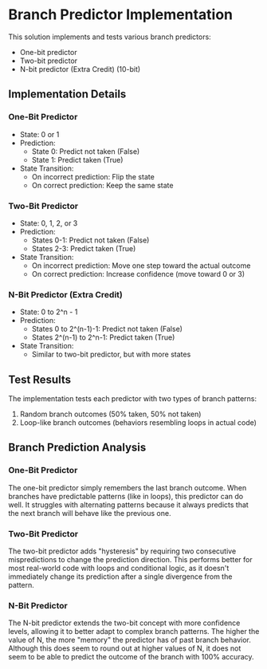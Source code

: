 # Branch Predictor Implementation

This solution implements and tests various branch predictors:
- One-bit predictor
- Two-bit predictor
- N-bit predictor (Extra Credit) (10-bit)

## Implementation Details

### One-Bit Predictor
- State: 0 or 1
- Prediction:
  - State 0: Predict not taken (False)
  - State 1: Predict taken (True)
- State Transition:
  - On incorrect prediction: Flip the state
  - On correct prediction: Keep the same state

### Two-Bit Predictor
- State: 0, 1, 2, or 3
- Prediction:
  - States 0-1: Predict not taken (False)
  - States 2-3: Predict taken (True)
- State Transition:
  - On incorrect prediction: Move one step toward the actual outcome
  - On correct prediction: Increase confidence (move toward 0 or 3)

### N-Bit Predictor (Extra Credit)
- State: 0 to 2^n - 1
- Prediction:
  - States 0 to 2^(n-1)-1: Predict not taken (False)
  - States 2^(n-1) to 2^n-1: Predict taken (True)
- State Transition:
  - Similar to two-bit predictor, but with more states

## Test Results
The implementation tests each predictor with two types of branch patterns:
1. Random branch outcomes (50% taken, 50% not taken)
2. Loop-like branch outcomes (behaviors resembling loops in actual code)

## Branch Prediction Analysis

### One-Bit Predictor
The one-bit predictor simply remembers the last branch outcome. When branches have predictable patterns (like in loops), this predictor can do well. It struggles with alternating patterns because it always predicts that the next branch will behave like the previous one.

### Two-Bit Predictor
The two-bit predictor adds "hysteresis" by requiring two consecutive mispredictions to change the prediction direction. This performs better for most real-world code with loops and conditional logic, as it doesn't immediately change its prediction after a single divergence from the pattern.

### N-Bit Predictor
The N-bit predictor extends the two-bit concept with more confidence levels, allowing it to better adapt to complex branch patterns. The higher the value of N, the more "memory" the predictor has of past branch behavior. Although this does seem to round out at higher values of N, it does not seem to be able to predict the outcome of the branch with 100% accuracy.